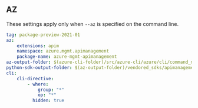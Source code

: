## AZ

These settings apply only when `--az` is specified on the command line.

``` yaml $(az) && $(target-mode) == 'core'
tag: package-preview-2021-01
az:
    extensions: apim
    namespace: azure.mgmt.apimanagement
    package-name: azure-mgmt-apimanagement
az-output-folder: $(azure-cli-folder)/src/azure-cli/azure/cli/command_modules/apim
python-sdk-output-folder: $(az-output-folder)/vendored_sdks/apimanagement
cli:
    cli-directive:
        - where:
            group: "*"
            op: "*"
          hidden: true
```